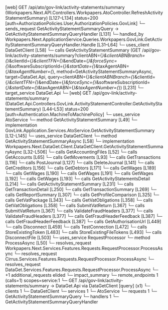 [web] GET /api/ato/gov-link/activity-statements/summary  (Workpapers.Next.API.Controllers.Workpapers.AtoController.RefreshActivityStatementSummary)  [L127–L134] status=200 [auth=AuthorizationPolicies.User,AuthorizationPolicies.GovLink]
  └─ sends_request GetActivityStatementSummaryQuery -> GetActivityStatementSummaryQueryHandler [L131]
    └─ handled_by Workpapers.Next.ApplicationService.Queries.Workpapers.GovLink.GetActivityStatementSummaryQueryHandler.Handle [L31–L64]
      └─ uses_client DataGetClient [L58]
        └─ calls GetActivityStatementSummary (GET /api/gov-link/activity-statements/summary?clientABN={*}&clientABNBranch={*}&clientId={*}&clientTFN={*}&endDate={*}&forceSync={*}&softwareSubscriptionId={*}&startDate={*}&taxAgentABN={*}&taxAgentNumber={*}, method=GetActivityStatementSummaryAsync, target=DataGet.Api, query=clientABN={*}&clientABNBranch={*}&clientId={*}&clientTFN={*}&endDate={*}&forceSync={*}&softwareSubscriptionId={*}&startDate={*}&taxAgentABN={*}&taxAgentNumber={*}) [L231]
          └─ target_service DataGet.Api
            └─ [web] GET /api/gov-link/activity-statements/summary  (DataGet.Api.Controllers.GovLink.ActivityStatementController.GetActivityStatementSummary)  [L44–L53] status=200 [auth=Authentication.MachineToMachinePolicy]
              └─ uses_service AtoService
                └─ method GetActivityStatementSummary [L49]
                  └─ implementation GovLink.Application.Services.AtoService.GetActivityStatementSummary [L12-L145]
      └─ uses_service DataGetClient
        └─ method GetActivityStatementSummaryAsync [L58]
          └─ implementation Workpapers.Next.DataGet.Client.DataGetClient.GetActivityStatementSummaryAsync [L32-L506]
            └─ calls GetAccountingFiles [L52]
            └─ calls GetAccounts [L65]
            └─ calls GetMovements [L93]
            └─ calls GetTransactions [L116]
            └─ calls PostJournal [L127]
            └─ calls DeleteJournal [L141]
            └─ calls GetCreditors [L156]
            └─ calls GetDebtors [L171]
            └─ calls GetWages [L189]
            └─ calls GetWages [L190]
            └─ calls GetWages [L191]
            └─ calls GetWages [L192]
            └─ calls GetWages [L193]
            └─ calls GetActivityStatementsDetail [L214]
            └─ calls GetActivityStatementSummary [L231]
            └─ calls GetTransactionDetail [L250]
            └─ calls GetTransactionSummary [L269]
            └─ calls GetReportSummary [L307]
            └─ calls GetProfileComparison [L325]
            └─ calls GetVatPackage [L343]
            └─ calls GetVatObligations [L358]
            └─ calls GetVatObligations [L358]
            └─ calls SubmitVatReturn [L367]
            └─ calls SubmitVatReturn [L367]
            └─ calls ValidateFraudHeaders [L377]
            └─ calls ValidateFraudHeaders [L377]
            └─ calls GetFraudHeaderFeedback [L387]
            └─ calls GetFraudHeaderFeedback [L387]
            └─ calls GetAuthorisationUrl [L449]
            └─ calls Disconnect [L459]
            └─ calls TestConnection [L472]
            └─ calls StoreExistingToken [L483]
            └─ calls StoreExistingFileTokens [L493]
            └─ calls DisconnectFile [L503]
      └─ uses_service RequestProcessor
        └─ method ProcessAsync [L50]
          └─ resolves_request Workpapers.Next.Services.Features.Requests.RequestProcessor.ProcessAsync
          └─ resolves_request Cirrus.Services.Features.Requests.RequestProcessor.ProcessAsync
          └─ resolves_request DataGet.Services.Features.Requests.RequestProcessor.ProcessAsync
          └─ +1 additional_requests elided
  └─ impact_summary
    └─ remote_endpoints 1 (calls=1) scopes=service:1
      └─ GET /api/gov-link/activity-statements/summary -> DataGet.Api via DataGetClient [query] (x1)
    └─ clients 1
      └─ DataGetClient
    └─ services 1
      └─ AtoService
    └─ requests 1
      └─ GetActivityStatementSummaryQuery
    └─ handlers 1
      └─ GetActivityStatementSummaryQueryHandler

